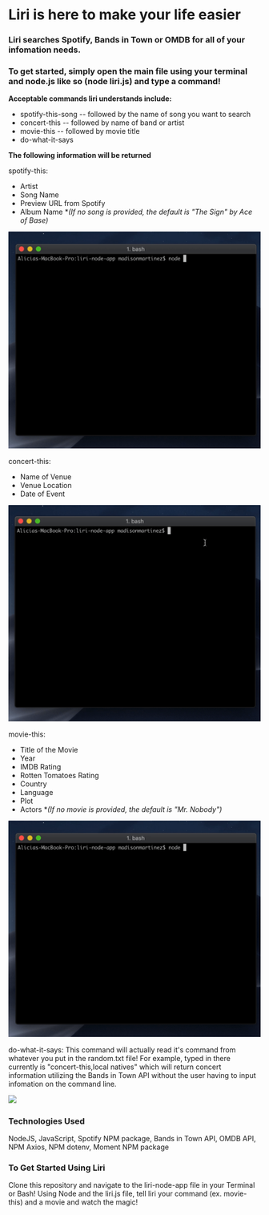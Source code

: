 # Liri is here to make your life easier

### Liri searches Spotify, Bands in Town or OMDB for all of your infomation needs.

### To get started, simply open the main file using your terminal and node.js like so (node liri.js) and type a command!

**Acceptable commands liri understands include:**

* spotify-this-song  -- followed by the name of song you want to search
* concert-this -- followed by name of band or artist
* movie-this -- followed by movie title
* do-what-it-says 

**The following information will be returned**

spotify-this: 
* Artist
* Song Name
* Preview URL from Spotify 
* Album Name
**(If no song is provided, the default is "The Sign" by Ace of Base)*

![](gifs/spotify-this-song.gif)

concert-this:
* Name of Venue
* Venue Location
* Date of Event

![](gifs/concert-this.gif)

movie-this:
* Title of the Movie
* Year
* IMDB Rating
* Rotten Tomatoes Rating
* Country
* Language
* Plot
* Actors
**(If no movie is provided, the default is "Mr. Nobody")*

![](gifs/movie-this.gif)

do-what-it-says:
This command will actually read it's command from whatever you put in the random.txt file! For example, typed in there currently is "concert-this,local natives" which will return concert information utilizing the Bands in Town API without the user having to input infomation on the command line.

![](gifs/do-what.gif)

### Technologies Used
NodeJS, JavaScript, Spotify NPM package, Bands in Town API, OMDB API, NPM Axios, NPM dotenv, Moment NPM package

### To Get Started Using Liri
Clone this repository and navigate to the liri-node-app file in your Terminal or Bash! Using Node and the liri.js file, tell liri your command (ex. movie-this) and a movie and watch the magic!

